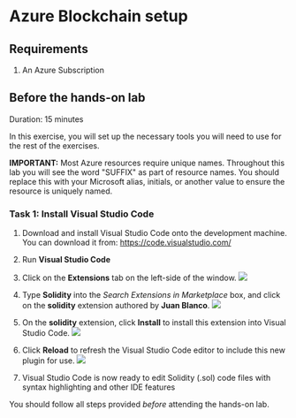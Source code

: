 # Azure Blockchain setup

## Requirements

1.  An Azure Subscription

## Before the hands-on lab

Duration: 15 minutes

In this exercise, you will set up the necessary tools you will need to use for the rest of the exercises.


**IMPORTANT:** Most Azure resources require unique names. Throughout this lab you will see the word "SUFFIX" as part of resource names. You should replace this with your Microsoft alias, initials, or another value to ensure the resource is uniquely named.

### Task 1: Install Visual Studio Code

1.  Download and install Visual Studio Code onto the development machine. You can download it from: <https://code.visualstudio.com/>

2.  Run **Visual Studio Code**

3.  Click on the **Extensions** tab on the left-side of the window.
    ![](\images\Setup\image3.png)

4.  Type **Solidity** into the *Search Extensions in Marketplace* box, and click on the **solidity** extension authored by **Juan Blanco**.
    ![](\images\Setup\image4.png)

5.  On the **solidity** extension, click **Install** to install this extension into Visual Studio Code.
    ![](\images\Setup\image5.png)

6.  Click **Reload** to refresh the Visual Studio Code editor to include this new plugin for use.
    ![](\images\Setup\image6.png)

7.  Visual Studio Code is now ready to edit Solidity (.sol) code files with syntax highlighting and other IDE features

You should follow all steps provided *before* attending the hands-on lab.
